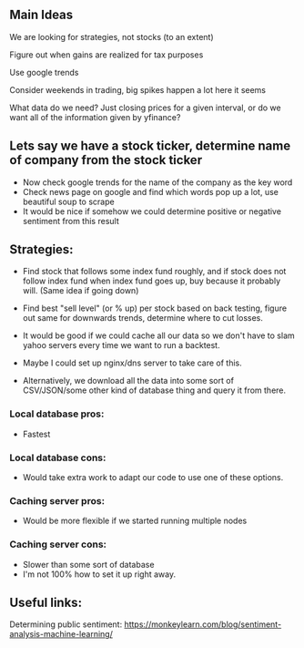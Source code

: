 ## Main Ideas
We are looking for strategies, not stocks (to an extent)

Figure out when gains are realized for tax purposes

Use google trends

Consider weekends in trading, big spikes happen a lot here it seems

What data do we need? Just closing prices for a given interval, or do we want all of the information given by yfinance?

## Lets say we have a stock ticker, determine name of company from the stock ticker
- Now check google trends for the name of the company as the key word
- Check news page on google and find which words pop up a lot, use beautiful soup to scrape
- It would be nice if somehow we could determine positive or negative sentiment from this result

## Strategies:
- Find stock that follows some index fund roughly, and if stock does not follow index fund when index fund goes up, buy because it probably will. (Same idea if going down)

- Find best "sell level" (or % up) per stock based on back testing, figure out same for downwards trends, determine where to cut losses.

- It would be good if we could cache all our data so we don't have to slam yahoo servers every time we want to run a backtest.
 - Maybe I could set up nginx/dns server to take care of this.
 - Alternatively, we download all the data into some sort of CSV/JSON/some other kind of database thing and query it from there.

### Local database pros:
- Fastest
### Local database cons:
- Would take extra work to adapt our code to use one of these options.

### Caching server pros:
- Would be more flexible if we started running multiple nodes
### Caching server cons:
- Slower than some sort of database
- I'm not 100% how to set it up right away.

## Useful links:

Determining public sentiment: https://monkeylearn.com/blog/sentiment-analysis-machine-learning/






